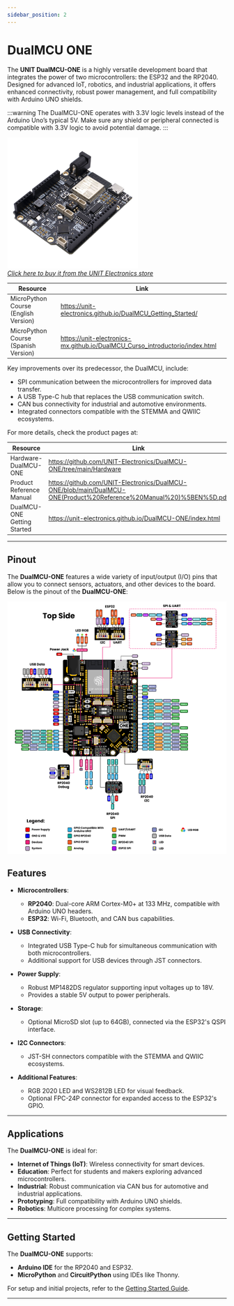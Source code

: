 ```yaml
---
sidebar_position: 2
---
```


# DualMCU ONE

The **UNIT DualMCU-ONE** is a highly versatile development board that integrates the power of two microcontrollers: the ESP32 and the RP2040. Designed for advanced IoT, robotics, and industrial applications, it offers enhanced connectivity, robust power management, and full compatibility with Arduino UNO shields.


:::warning
The DualMCU-ONE operates with 3.3V logic levels instead of the Arduino Uno’s typical 5V.
Make sure any shield or peripheral connected is compatible with 3.3V logic to avoid potential damage.
:::


<div style={{ textAlign: "center" }}>
  <a href="https://uelectronics.com/producto/unit-dualmcu-esp32-rp2040-tarjeta-de-desarrollo/">
    <img src="https://raw.githubusercontent.com/UNIT-Electronics/DualMCU-ONE/refs/heads/main/Resources/IMG_3134.jpg" width="300px" />
    <br/>
    <em>Click here to buy it from the UNIT Electronics store</em>
  </a>
</div>


<table>
  <thead>
    <tr>
      <th>Resource</th>
      <th>Link</th>
    </tr>
  </thead>
  <tbody>
    <tr>
      <td>MicroPython Course (English Version)</td>
      <td><a href="https://unit-electronics.github.io/DualMCU_Getting_Started/">https://unit-electronics.github.io/DualMCU_Getting_Started/</a></td>
    </tr>
    <tr>
      <td>MicroPython Course (Spanish Version)</td>
      <td><a href="https://unit-electronics-mx.github.io/DualMCU_Curso_introductorio/index.html">https://unit-electronics-mx.github.io/DualMCU_Curso_introductorio/index.html</a></td>
    </tr>
  </tbody>
</table>

Key improvements over its predecessor, the DualMCU, include:
- SPI communication between the microcontrollers for improved data transfer.
- A USB Type-C hub that replaces the USB communication switch.
- CAN bus connectivity for industrial and automotive environments.
- Integrated connectors compatible with the STEMMA and QWIIC ecosystems.

For more details, check the product pages at:

<table>
  <thead>
    <tr>
      <th>Resource</th>
      <th>Link</th>
    </tr>
  </thead>
  <tbody>
    <tr>
      <td>Hardware-DualMCU-ONE</td>
      <td><a href="https://github.com/UNIT-Electronics/DualMCU-ONE/tree/main/Hardware">https://github.com/UNIT-Electronics/DualMCU-ONE/tree/main/Hardware</a></td>
    </tr>
    <tr>
      <td>Product Reference Manual</td>
      <td><a href="https://github.com/UNIT-Electronics/DualMCU-ONE/blob/main/DualMCU-ONE(Product%20Reference%20Manual%20)%5BEN%5D.pdf">https://github.com/UNIT-Electronics/DualMCU-ONE/blob/main/DualMCU-ONE(Product%20Reference%20Manual%20)%5BEN%5D.pdf</a></td>
    </tr>
    <tr>
      <td>DualMCU-ONE Getting Started</td>
      <td><a href="https://unit-electronics.github.io/DualMCU-ONE/index.html">https://unit-electronics.github.io/DualMCU-ONE/index.html</a></td>
    </tr>
  </tbody>
</table>

---

## Pinout

The **DualMCU-ONE** features a wide variety of input/output (I/O) pins that allow you to connect sensors, actuators, and other devices to the board. Below is the pinout of the **DualMCU-ONE**:

<div style={{ textAlign: "center" }}>
  <img src="https://raw.githubusercontent.com/UNIT-Electronics/DualMCU-ONE/refs/heads/main/Hardware/Resources/Pinout_Top_EN.jpg" width="1200px" />
</div>

## Features

- **Microcontrollers**:
  - **RP2040**: Dual-core ARM Cortex-M0+ at 133 MHz, compatible with Arduino UNO headers.
  - **ESP32**: Wi-Fi, Bluetooth, and CAN bus capabilities.

- **USB Connectivity**:
  - Integrated USB Type-C hub for simultaneous communication with both microcontrollers.
  - Additional support for USB devices through JST connectors.

- **Power Supply**:
  - Robust MP1482DS regulator supporting input voltages up to 18V.
  - Provides a stable 5V output to power peripherals.

- **Storage**:
  - Optional MicroSD slot (up to 64GB), connected via the ESP32's QSPI interface.

- **I2C Connectors**:
  - JST-SH connectors compatible with the STEMMA and QWIIC ecosystems.

- **Additional Features**:
  - RGB 2020 LED and WS2812B LED for visual feedback.
  - Optional FPC-24P connector for expanded access to the ESP32's GPIO.

---

## Applications

The **DualMCU-ONE** is ideal for:
- **Internet of Things (IoT)**: Wireless connectivity for smart devices.
- **Education**: Perfect for students and makers exploring advanced microcontrollers.
- **Industrial**: Robust communication via CAN bus for automotive and industrial applications.
- **Prototyping**: Full compatibility with Arduino UNO shields.
- **Robotics**: Multicore processing for complex systems.

---

## Getting Started

The **DualMCU-ONE** supports:
- **Arduino IDE** for the RP2040 and ESP32.
- **MicroPython** and **CircuitPython** using IDEs like Thonny.

For setup and initial projects, refer to the [Getting Started Guide](https://unit-electronics.github.io/DualMCU-ONE/index.html).

---


